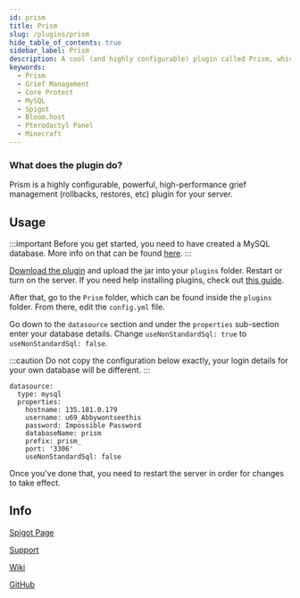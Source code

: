 ```yaml
---
id: prism
title: Prism
slug: /plugins/prism
hide_table_of_contents: true
sidebar_label: Prism
description: A cool (and highly configurable) plugin called Prism, which allows you to track player actions and rollback griefs.
keywords:
  - Prism
  - Grief Management
  - Core Protect
  - MySQL
  - Spigot
  - Bloom.host
  - Pterodactyl Panel
  - Minecraft
---
```


### What does the plugin do?

Prism is a highly configurable, powerful, high-performance grief management (rollbacks, restores, etc) plugin for your server.  

## Usage

:::important
Before you get started, you need to have created a MySQL database. More info on that can be found [here](https://docs.bloom.host/databases).
:::

[Download the plugin](https://www.spigotmc.org/resources/prism.99397/) and upload the jar into your `plugins` folder. Restart or turn on the server. If you need help installing plugins, check out [this guide](https://docs.bloom.host/installing-plugins).  

After that, go to the `Prism` folder, which can be found inside the `plugins` folder. From there, edit the `config.yml` file.  

Go down to the `datasource` section and under the `properties` sub-section enter your database details. Change `useNonStandardSql: true` to `useNonStandardSql: false`.  

:::caution
Do not copy the configuration below exactly, your login details for your own database will be different.
:::

```YML
datasource:
  type: mysql
  properties:
    hostname: 135.181.0.179
    username: u69_Abbywontseethis
    password: Impossible Password
    databaseName: prism
    prefix: prism_
    port: '3306'
    useNonStandardSql: false
```

Once you've done that, you need to restart the server in order for changes to take effect.  

## Info

[Spigot Page](https://www.spigotmc.org/resources/prism.99397/)

[Support](https://discord.gg/7FxZScH4EJ)

[Wiki](https://prism-bukkit.readthedocs.io/en/latest/)  

[GitHub](https://github.com/prism/PrismRefracted)
